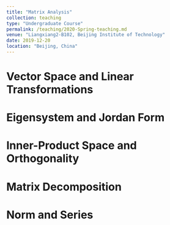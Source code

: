 ```yaml
---
title: "Matrix Analysis"
collection: teaching
type: "Undergraduate Course"
permalink: /teaching/2020-Spring-teaching.md
venue: "Liangxiang2-B102, Beijing Institute of Technology"
date: 2019-12-20
location: "Beijing, China"
---
```


Vector Space and Linear Transformations
=====

Eigensystem and Jordan Form
=====

Inner-Product Space and Orthogonality 
=====

Matrix Decomposition
=====

Norm and Series
=====
